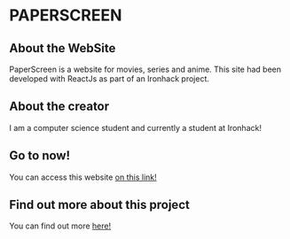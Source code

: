 # PAPERSCREEN

## About the WebSite

<p>PaperScreen is a website for movies, series and anime. This site had been developed with ReactJs as part of an Ironhack project.</p>

## About the creator
<p>I am a computer science student and currently a student at Ironhack!</p>

## Go to now!
<p>You can access this website <a href="https://saulorios.github.io/paperscreen/">on this link!</a></p>

## Find out more about this project
<p>You can find out more <a href="https://docs.google.com/presentation/d/e/2PACX-1vR4JnItp5G-AHVCr7rRsxVhz5gSDf5gIiUN4oCjWWm4Jst9Tw8Q6sa_YilgFuUMp9ODwzV2i4VPJGde/pub?start=false&loop=false&delayms=3000">here!</a></p>
